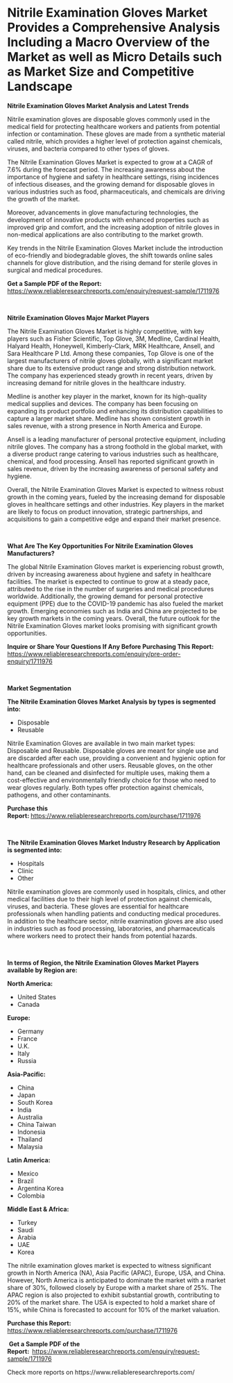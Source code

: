 <p><h1>Nitrile Examination Gloves Market Provides a Comprehensive Analysis Including a Macro Overview of the Market as well as Micro Details such as Market Size and Competitive Landscape</h1></p><p><strong>Nitrile Examination Gloves Market Analysis and Latest Trends</strong></p>
<p><p>Nitrile examination gloves are disposable gloves commonly used in the medical field for protecting healthcare workers and patients from potential infection or contamination. These gloves are made from a synthetic material called nitrile, which provides a higher level of protection against chemicals, viruses, and bacteria compared to other types of gloves.</p><p>The Nitrile Examination Gloves Market is expected to grow at a CAGR of 7.6% during the forecast period. The increasing awareness about the importance of hygiene and safety in healthcare settings, rising incidences of infectious diseases, and the growing demand for disposable gloves in various industries such as food, pharmaceuticals, and chemicals are driving the growth of the market.</p><p>Moreover, advancements in glove manufacturing technologies, the development of innovative products with enhanced properties such as improved grip and comfort, and the increasing adoption of nitrile gloves in non-medical applications are also contributing to the market growth.</p><p>Key trends in the Nitrile Examination Gloves Market include the introduction of eco-friendly and biodegradable gloves, the shift towards online sales channels for glove distribution, and the rising demand for sterile gloves in surgical and medical procedures.</p></p>
<p><strong>Get a Sample PDF of the Report:&nbsp;</strong> <a href="https://www.reliableresearchreports.com/enquiry/request-sample/1711976">https://www.reliableresearchreports.com/enquiry/request-sample/1711976</a></p>
<p>&nbsp;</p>
<p><strong>Nitrile Examination Gloves Major Market Players</strong></p>
<p><p>The Nitrile Examination Gloves Market is highly competitive, with key players such as Fisher Scientific, Top Glove, 3M, Medline, Cardinal Health, Halyard Health, Honeywell, Kimberly-Clark, MRK Healthcare, Ansell, and Sara Healthcare P Ltd. Among these companies, Top Glove is one of the largest manufacturers of nitrile gloves globally, with a significant market share due to its extensive product range and strong distribution network. The company has experienced steady growth in recent years, driven by increasing demand for nitrile gloves in the healthcare industry.</p><p>Medline is another key player in the market, known for its high-quality medical supplies and devices. The company has been focusing on expanding its product portfolio and enhancing its distribution capabilities to capture a larger market share. Medline has shown consistent growth in sales revenue, with a strong presence in North America and Europe.</p><p>Ansell is a leading manufacturer of personal protective equipment, including nitrile gloves. The company has a strong foothold in the global market, with a diverse product range catering to various industries such as healthcare, chemical, and food processing. Ansell has reported significant growth in sales revenue, driven by the increasing awareness of personal safety and hygiene.</p><p>Overall, the Nitrile Examination Gloves Market is expected to witness robust growth in the coming years, fueled by the increasing demand for disposable gloves in healthcare settings and other industries. Key players in the market are likely to focus on product innovation, strategic partnerships, and acquisitions to gain a competitive edge and expand their market presence.</p></p>
<p>&nbsp;</p>
<p><strong>What Are The Key Opportunities For Nitrile Examination Gloves Manufacturers?</strong></p>
<p><p>The global Nitrile Examination Gloves market is experiencing robust growth, driven by increasing awareness about hygiene and safety in healthcare facilities. The market is expected to continue to grow at a steady pace, attributed to the rise in the number of surgeries and medical procedures worldwide. Additionally, the growing demand for personal protective equipment (PPE) due to the COVID-19 pandemic has also fueled the market growth. Emerging economies such as India and China are projected to be key growth markets in the coming years. Overall, the future outlook for the Nitrile Examination Gloves market looks promising with significant growth opportunities.</p></p>
<p><strong>Inquire or Share Your Questions If Any Before Purchasing This Report:</strong> <a href="https://www.reliableresearchreports.com/enquiry/pre-order-enquiry/1711976">https://www.reliableresearchreports.com/enquiry/pre-order-enquiry/1711976</a></p>
<p>&nbsp;</p>
<p><strong>Market Segmentation</strong></p>
<p><strong>The Nitrile Examination Gloves Market Analysis by types is segmented into:</strong></p>
<p><ul><li>Disposable</li><li>Reusable</li></ul></p>
<p><p>Nitrile Examination Gloves are available in two main market types: Disposable and Reusable. Disposable gloves are meant for single use and are discarded after each use, providing a convenient and hygienic option for healthcare professionals and other users. Reusable gloves, on the other hand, can be cleaned and disinfected for multiple uses, making them a cost-effective and environmentally friendly choice for those who need to wear gloves regularly. Both types offer protection against chemicals, pathogens, and other contaminants.</p></p>
<p><strong>Purchase this Report:&nbsp;</strong><a href="https://www.reliableresearchreports.com/purchase/1711976">https://www.reliableresearchreports.com/purchase/1711976</a></p>
<p>&nbsp;</p>
<p><strong>The Nitrile Examination Gloves Market Industry Research by Application is segmented into:</strong></p>
<p><ul><li>Hospitals</li><li>Clinic</li><li>Other</li></ul></p>
<p><p>Nitrile examination gloves are commonly used in hospitals, clinics, and other medical facilities due to their high level of protection against chemicals, viruses, and bacteria. These gloves are essential for healthcare professionals when handling patients and conducting medical procedures. In addition to the healthcare sector, nitrile examination gloves are also used in industries such as food processing, laboratories, and pharmaceuticals where workers need to protect their hands from potential hazards.</p></p>
<p>&nbsp;</p>
<p><strong>In terms of Region, the Nitrile Examination Gloves Market Players available by Region are:</strong></p>
<p>
    <p> <strong> North America: </strong>
        <ul>
            <li>United States</li>
            <li>Canada</li>
        </ul>
        </p> 
    <p> <strong> Europe: </strong>
        <ul>
            <li>Germany</li>
            <li>France</li>
            <li>U.K.</li>
            <li>Italy</li>
            <li>Russia</li>
        </ul>
        </p> 
    <p> <strong> Asia-Pacific: </strong>
        <ul>
            <li>China</li>
            <li>Japan</li>
            <li>South Korea</li>
            <li>India</li>
            <li>Australia</li>
            <li>China Taiwan</li>
            <li>Indonesia</li>
            <li>Thailand</li>
            <li>Malaysia</li>
        </ul>
        </p> 
    <p> <strong> Latin America: </strong>
        <ul>
            <li>Mexico</li>
            <li>Brazil</li>
            <li>Argentina Korea</li>
            <li>Colombia</li>
        </ul>
        </p> 
    <p> <strong> Middle East & Africa: </strong>
        <ul>
            <li>Turkey</li>
            <li>Saudi</li>
            <li>Arabia</li>
            <li>UAE</li>
            <li>Korea</li>
        </ul>
    </p>
    </p>
<p><p>The nitrile examination gloves market is expected to witness significant growth in North America (NA), Asia Pacific (APAC), Europe, USA, and China. However, North America is anticipated to dominate the market with a market share of 30%, followed closely by Europe with a market share of 25%. The APAC region is also projected to exhibit substantial growth, contributing to 20% of the market share. The USA is expected to hold a market share of 15%, while China is forecasted to account for 10% of the market valuation.</p></p>
<p><strong>Purchase this Report: </strong><a href="https://www.reliableresearchreports.com/purchase/1711976">https://www.reliableresearchreports.com/purchase/1711976</a></p>
<p>&nbsp;<strong>Get a Sample PDF of the Report:&nbsp;&nbsp;</strong><a href="https://www.reliableresearchreports.com/enquiry/request-sample/1711976">https://www.reliableresearchreports.com/enquiry/request-sample/1711976</a></p>
<p><strong></strong></p>
<p>Check more reports on https://www.reliableresearchreports.com/</p>
